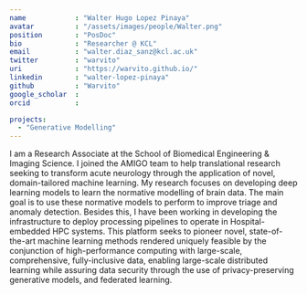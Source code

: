 ```yaml
---
name            : "Walter Hugo Lopez Pinaya"
avatar          : "/assets/images/people/Walter.png"
position        : "PosDoc"
bio             : "Researcher @ KCL"
email           : "walter.diaz_sanz@kcl.ac.uk"
twitter         : "warvito"
uri             : "https://warvito.github.io/"
linkedin        : "walter-lopez-pinaya"
github          : "Warvito"
google_scholar  :
orcid           :

projects:
  - "Generative Modelling"
---
```

I am a Research Associate at the School of Biomedical Engineering & Imaging Science. I joined the AMIGO team to help translational research seeking to transform acute neurology through the application of novel, domain-tailored machine learning. My research focuses on developing deep learning models to learn the normative modelling of brain data. The main goal is to use these normative models to perform to improve triage and anomaly detection. Besides this, I have been working in developing the infrastructure to deploy processing pipelines to operate in Hospital-embedded HPC systems. This platform seeks to pioneer novel, state-of-the-art machine learning methods rendered uniquely feasible by the conjunction of high-performance computing with large-scale, comprehensive, fully-inclusive data, enabling large-scale distributed learning while assuring data security through the use of privacy-preserving generative models, and federated learning.
